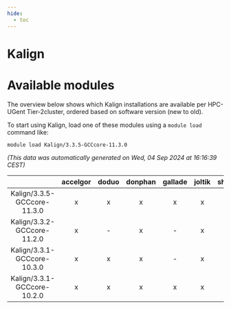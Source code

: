 ```yaml
---
hide:
  - toc
---
```


Kalign
======

# Available modules


The overview below shows which Kalign installations are available per HPC-UGent Tier-2cluster, ordered based on software version (new to old).

To start using Kalign, load one of these modules using a `module load` command like:

```shell
module load Kalign/3.3.5-GCCcore-11.3.0
```

*(This data was automatically generated on Wed, 04 Sep 2024 at 16:16:39 CEST)*  

| |accelgor|doduo|donphan|gallade|joltik|shinx|skitty|
| :---: | :---: | :---: | :---: | :---: | :---: | :---: | :---: |
|Kalign/3.3.5-GCCcore-11.3.0|x|x|x|x|x|x|x|
|Kalign/3.3.2-GCCcore-11.2.0|x|-|x|-|x|-|-|
|Kalign/3.3.1-GCCcore-10.3.0|x|x|x|-|x|-|x|
|Kalign/3.3.1-GCCcore-10.2.0|x|x|x|x|x|-|x|
